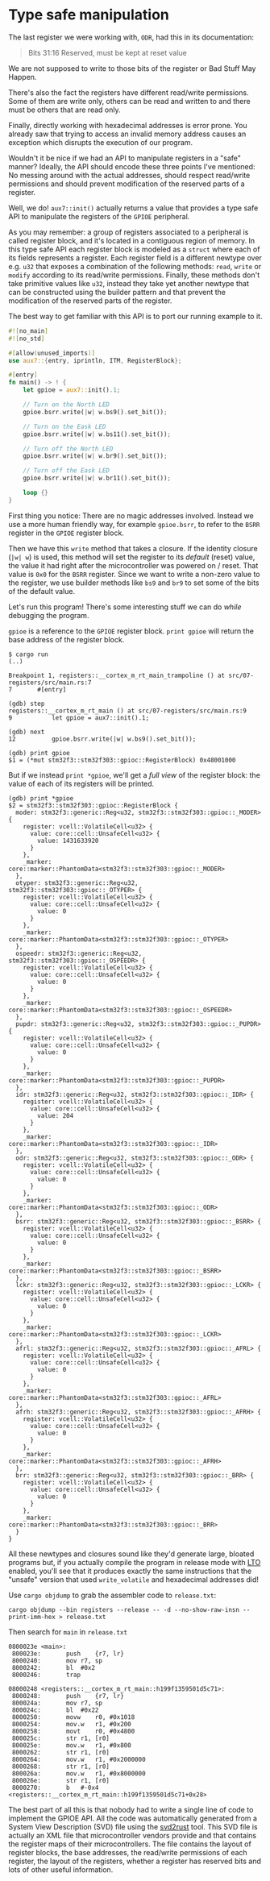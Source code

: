 # Type safe manipulation

The last register we were working with, `ODR`, had this in its documentation:

> Bits 31:16 Reserved, must be kept at reset value

We are not supposed to write to those bits of the register or Bad Stuff May Happen.

There's also the fact the registers have different read/write permissions. Some of them are write
only, others can be read and written to and there must be others that are read only.

Finally, directly working with hexadecimal addresses is error prone. You already saw that trying to
access an invalid memory address causes an exception which disrupts the execution of our program.

Wouldn't it be nice if we had an API to manipulate registers in a "safe" manner? Ideally, the API
should encode these three points I've mentioned: No messing around with the actual addresses, should
respect read/write permissions and should prevent modification of the reserved parts of a register.

Well, we do! `aux7::init()` actually returns a value that provides a type safe API to manipulate the
registers of the  `GPIOE` peripheral.

As you may remember: a group of registers associated to a peripheral is called register block, and
it's located in a contiguous region of memory. In this type safe API each register block is modeled
as a `struct` where each of its fields represents a register. Each register field is a different
newtype over e.g. `u32` that exposes a combination of the following methods: `read`, `write` or
`modify` according to its read/write permissions. Finally, these methods don't take primitive values
like `u32`, instead they take yet another newtype that can be constructed using the builder pattern
and that prevent the modification of the reserved parts of the register.

The best way to get familiar with this API is to port our running example to it.

``` rust
#![no_main]
#![no_std]

#[allow(unused_imports)]
use aux7::{entry, iprintln, ITM, RegisterBlock};

#[entry]
fn main() -> ! {
    let gpioe = aux7::init().1;

    // Turn on the North LED
    gpioe.bsrr.write(|w| w.bs9().set_bit());

    // Turn on the Eask LED
    gpioe.bsrr.write(|w| w.bs11().set_bit());

    // Turn off the North LED
    gpioe.bsrr.write(|w| w.br9().set_bit());

    // Turn off the Eask LED
    gpioe.bsrr.write(|w| w.br11().set_bit());

    loop {}
}
```

First thing you notice: There are no magic addresses involved. Instead we use a more human friendly
way, for example `gpioe.bsrr`, to refer to the `BSRR` register in the `GPIOE` register block.

Then we have this `write` method that takes a closure. If the identity closure (`|w| w`) is used,
this method will set the register to its *default* (reset) value, the value it had right after the
microcontroller was powered on / reset. That value is `0x0` for the `BSRR` register. Since we want
to write a non-zero value to the register, we use builder methods like `bs9` and `br9` to set some
of the bits of the default value.

Let's run this program! There's some interesting stuff we can do *while* debugging the program.

`gpioe` is a reference to the `GPIOE` register block. `print gpioe` will return the base address of
the register block.

```
$ cargo run
(..)

Breakpoint 1, registers::__cortex_m_rt_main_trampoline () at src/07-registers/src/main.rs:7
7       #[entry]

(gdb) step
registers::__cortex_m_rt_main () at src/07-registers/src/main.rs:9
9           let gpioe = aux7::init().1;

(gdb) next
12          gpioe.bsrr.write(|w| w.bs9().set_bit());

(gdb) print gpioe
$1 = (*mut stm32f3::stm32f303::gpioc::RegisterBlock) 0x48001000
```

But if we instead `print *gpioe`, we'll get a *full view* of the register block: the value of each
of its registers will be printed.

```
(gdb) print *gpioe
$2 = stm32f3::stm32f303::gpioc::RegisterBlock {
  moder: stm32f3::generic::Reg<u32, stm32f3::stm32f303::gpioc::_MODER> {
    register: vcell::VolatileCell<u32> {
      value: core::cell::UnsafeCell<u32> {
        value: 1431633920
      }
    },
    _marker: core::marker::PhantomData<stm32f3::stm32f303::gpioc::_MODER>
  },
  otyper: stm32f3::generic::Reg<u32, stm32f3::stm32f303::gpioc::_OTYPER> {
    register: vcell::VolatileCell<u32> {
      value: core::cell::UnsafeCell<u32> {
        value: 0
      }
    },
    _marker: core::marker::PhantomData<stm32f3::stm32f303::gpioc::_OTYPER>
  },
  ospeedr: stm32f3::generic::Reg<u32, stm32f3::stm32f303::gpioc::_OSPEEDR> {
    register: vcell::VolatileCell<u32> {
      value: core::cell::UnsafeCell<u32> {
        value: 0
      }
    },
    _marker: core::marker::PhantomData<stm32f3::stm32f303::gpioc::_OSPEEDR>
  },
  pupdr: stm32f3::generic::Reg<u32, stm32f3::stm32f303::gpioc::_PUPDR> {
    register: vcell::VolatileCell<u32> {
      value: core::cell::UnsafeCell<u32> {
        value: 0
      }
    },
    _marker: core::marker::PhantomData<stm32f3::stm32f303::gpioc::_PUPDR>
  },
  idr: stm32f3::generic::Reg<u32, stm32f3::stm32f303::gpioc::_IDR> {
    register: vcell::VolatileCell<u32> {
      value: core::cell::UnsafeCell<u32> {
        value: 204
      }
    },
    _marker: core::marker::PhantomData<stm32f3::stm32f303::gpioc::_IDR>
  },
  odr: stm32f3::generic::Reg<u32, stm32f3::stm32f303::gpioc::_ODR> {
    register: vcell::VolatileCell<u32> {
      value: core::cell::UnsafeCell<u32> {
        value: 0
      }
    },
    _marker: core::marker::PhantomData<stm32f3::stm32f303::gpioc::_ODR>
  },
  bsrr: stm32f3::generic::Reg<u32, stm32f3::stm32f303::gpioc::_BSRR> {
    register: vcell::VolatileCell<u32> {
      value: core::cell::UnsafeCell<u32> {
        value: 0
      }
    },
    _marker: core::marker::PhantomData<stm32f3::stm32f303::gpioc::_BSRR>
  },
  lckr: stm32f3::generic::Reg<u32, stm32f3::stm32f303::gpioc::_LCKR> {
    register: vcell::VolatileCell<u32> {
      value: core::cell::UnsafeCell<u32> {
        value: 0
      }
    },
    _marker: core::marker::PhantomData<stm32f3::stm32f303::gpioc::_LCKR>
  },
  afrl: stm32f3::generic::Reg<u32, stm32f3::stm32f303::gpioc::_AFRL> {
    register: vcell::VolatileCell<u32> {
      value: core::cell::UnsafeCell<u32> {
        value: 0
      }
    },
    _marker: core::marker::PhantomData<stm32f3::stm32f303::gpioc::_AFRL>
  },
  afrh: stm32f3::generic::Reg<u32, stm32f3::stm32f303::gpioc::_AFRH> {
    register: vcell::VolatileCell<u32> {
      value: core::cell::UnsafeCell<u32> {
        value: 0
      }
    },
    _marker: core::marker::PhantomData<stm32f3::stm32f303::gpioc::_AFRH>
  },
  brr: stm32f3::generic::Reg<u32, stm32f3::stm32f303::gpioc::_BRR> {
    register: vcell::VolatileCell<u32> {
      value: core::cell::UnsafeCell<u32> {
        value: 0
      }
    },
    _marker: core::marker::PhantomData<stm32f3::stm32f303::gpioc::_BRR>
  }
}
```

All these newtypes and closures sound like they'd generate large, bloated programs but, if you
actually compile the program in release mode with [LTO] enabled, you'll see that it produces exactly
the same instructions that the "unsafe" version that used `write_volatile` and hexadecimal addresses
did!

[LTO]: https://en.wikipedia.org/wiki/Interprocedural_optimization

Use `cargo objdump` to grab the assembler code to `release.txt`:
``` console
cargo objdump --bin registers --release -- -d --no-show-raw-insn --print-imm-hex > release.txt
```

Then search for `main` in `release.txt`
```
0800023e <main>:
 800023e:      	push	{r7, lr}
 8000240:      	mov	r7, sp
 8000242:      	bl	#0x2
 8000246:      	trap

08000248 <registers::__cortex_m_rt_main::h199f1359501d5c71>:
 8000248:      	push	{r7, lr}
 800024a:      	mov	r7, sp
 800024c:      	bl	#0x22
 8000250:      	movw	r0, #0x1018
 8000254:      	mov.w	r1, #0x200
 8000258:      	movt	r0, #0x4800
 800025c:      	str	r1, [r0]
 800025e:      	mov.w	r1, #0x800
 8000262:      	str	r1, [r0]
 8000264:      	mov.w	r1, #0x2000000
 8000268:      	str	r1, [r0]
 800026a:      	mov.w	r1, #0x8000000
 800026e:      	str	r1, [r0]
 8000270:      	b	#-0x4 <registers::__cortex_m_rt_main::h199f1359501d5c71+0x28>
```

The best part of all this is that nobody had to write a single line of code to implement the
GPIOE API. All the code was automatically generated from a System View Description (SVD) file using the
[svd2rust] tool. This SVD file is actually an XML file that microcontroller vendors provide and that
contains the register maps of their microcontrollers. The file contains the layout of register
blocks, the base addresses, the read/write permissions of each register, the layout of the
registers, whether a register has reserved bits and lots of other useful information.

[svd2rust]: https://crates.io/crates/svd2rust
